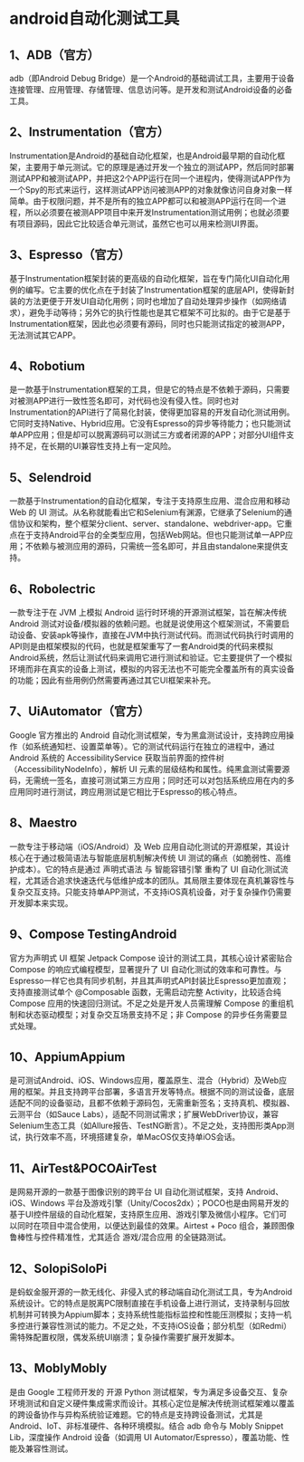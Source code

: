 # android自动化测试工具

## 1、ADB（官方）
adb（即Android Debug Bridge）是一个Android的基础调试工具，主要用于设备连接管理、应用管理、存储管理、信息访问等。是开发和测试Android设备的必备工具。
## 2、Instrumentation（官方）
Instrumentation是Android的基础自动化框架，也是Android最早期的自动化框架，主要用于单元测试。它的原理是通过开发一个独立的测试APP，然后同时部署测试APP和被测试APP，并把这2个APP运行在同一个进程内，使得测试APP作为一个Spy的形式来运行，这样测试APP访问被测APP的对象就像访问自身对象一样简单。由于权限问题，并不是所有的独立APP都可以和被测APP运行在同一个进程，所以必须要在被测APP项目中来开发Instrumentation测试用例；也就必须要有项目源码，因此它比较适合单元测试，虽然它也可以用来检测UI界面。
## 3、Espresso（官方）
基于Instrumentation框架封装的更高级的自动化框架，旨在专门简化UI自动化用例的编写。它主要的优化点在于封装了Instrumentation框架的底层API，使得新封装的方法更便于开发UI自动化用例；同时也增加了自动处理异步操作（如网络请求），避免手动等待；另外它的执行性能也是其它框架不可比拟的。由于它是基于Instrumentation框架，因此也必须要有源码，同时也只能测试指定的被测APP，无法测试其它APP。
## 4、Robotium
是一款基于Instrumentation框架的工具，但是它的特点是不依赖于源码，只需要对被测APP进行一致性签名即可，对代码也没有侵入性。同时也对Instrumentation的API进行了简易化封装，使得更加容易的开发自动化测试用例。它同时支持Native、Hybrid应用。它没有Espresso的异步等待能力；也只能测试单APP应用；但是却可以脱离源码可以测试三方或者闭源的APP；对部分UI组件支持不足，在长期的UI兼容性支持上有一定风险。
## 5、Selendroid
一款基于Instrumentation的自动化框架，专注于支持原生应用、混合应用和移动 Web 的 UI 测试。从名称就能看出它和Selenium有渊源，它继承了Selenium的通信协议和架构，整个框架分client、server、standalone、webdriver-app。它重点在于支持Android平台的全类型应用，包括Web网站。但也只能测试单一APP应用；不依赖与被测应用的源码，只需统一签名即可，并且由standalone来提供支持。
## 6、Robolectric
一款专注于在 JVM 上模拟 Android 运行时环境的开源测试框架，旨在解决传统 Android 测试对设备/模拟器的依赖问题。也就是说使用这个框架测试，不需要启动设备、安装apk等操作，直接在JVM中执行测试代码。而测试代码执行时调用的API则是由框架模拟的代码，也就是框架重写了一套Android类的代码来模拟Android系统，然后让测试代码来调用它进行测试和验证。它主要提供了一个模拟环境而非在真实的设备上测试，模拟的内容无法也不可能完全覆盖所有的真实设备的功能；因此有些用例仍然需要再通过其它UI框架来补充。
## 7、UiAutomator（官方）
Google 官方推出的 Android 自动化测试框架，专为黑盒测试设计，支持跨应用操作（如系统通知栏、设置菜单等）。它的测试代码运行在独立的进程中，通过 Android 系统的 AccessibilityService 获取当前界面的控件树（AccessibilityNodeInfo），解析 UI 元素的层级结构和属性。纯黑盒测试需要源码，无需统一签名，直接可测试第三方应用；同时还可以对包括系统应用在内的多应用同时进行测试，跨应用测试是它相比于Espresso的核心特点。
## 8、Maestro
一款专注于移动端（iOS/Android）及 Web 应用自动化测试的开源框架，其设计核心在于通过极简语法与智能底层机制解决传统 UI 测试的痛点（如脆弱性、高维护成本）。它的特点是通过 声明式语法 与 智能容错引擎 重构了 UI 自动化测试流程，尤其适合追求快速迭代与低维护成本的团队。其局限主要体现在真机兼容性与复杂交互支持。只能支持单APP测试，不支持iOS真机设备，对于复杂操作仍需要开发脚本来实现。
## 9、Compose TestingAndroid 
官方为声明式 UI 框架 Jetpack Compose 设计的测试工具，其核心设计紧密贴合 Compose 的响应式编程模型，显著提升了 UI 自动化测试的效率和可靠性。与Espresso一样它也具有同步机制，并且其声明式API封装比Espresso更加直观；支持直接测试单个 @Composable 函数，无需启动完整 Activity，比较适合纯 Compose 应用的快速回归测试。不足之处是开发人员需理解 Compose 的重组机制和状态驱动模型；对复杂交互场景支持不足；非 Compose 的异步任务需要显式处理。
## 10、AppiumAppium
是可测试Android、iOS、Windows应用，覆盖原生、混合（Hybrid）及Web应用的框架。并且支持跨平台部署，多语言开发等特点。根据不同的测试设备，底层适配不同的设备驱动，且都不依赖于源码包，无需重新签名；支持真机、模拟器、云测平台（如Sauce Labs），适配不同测试需求；扩展WebDriver协议，兼容Selenium生态工具（如Allure报告、TestNG断言）。不足之处，支持图形类App测试，执行效率不高，环境搭建复杂，单MacOS仅支持单iOS会话。
## 11、AirTest&POCOAirTest
是网易开源的一款基于图像识别的跨平台 UI 自动化测试框架，支持 Android、iOS、Windows 平台及游戏引擎（Unity/Cocos2dx）；POCO也是由网易开发的基于UI控件层级的自动化框架，支持原生应用、游戏引擎及微信小程序。它们可以同时在项目中混合使用，以便达到最佳的效果。Airtest + Poco 组合，兼顾图像鲁棒性与控件精准性，尤其适合 游戏/混合应用 的全链路测试。
## 12、SolopiSoloPi
是蚂蚁金服开源的一款无线化、非侵入式的移动端自动化测试工具，专为Android系统设计。它的特点是脱离PC限制直接在手机设备上进行测试，支持录制与回放机制并可转换为Appium脚本；支持系统性能指标监控和性能压测模拟；支持一机多控进行兼容性测试的能力。不足之处，不支持iOS设备；部分机型（如Redmi）需特殊配置权限，偶发系统UI崩溃；复杂操作需要扩展开发脚本。
## 13、MoblyMobly 
是由 Google 工程师开发的 ​​开源 Python 测试框架​​，专为满足​​多设备交互​​、​​复杂环境测试​​和​​自定义硬件集成​​需求而设计。其核心定位是解决传统测试框架难以覆盖的跨设备协作与异构系统验证难题。它的特点是支持跨设备测试，尤其是Android、IoT、非标准硬件、各种环境模拟。结合 adb 命令与 Mobly Snippet Lib，深度操作 Android 设备（如调用 UI Automator/Espresso），覆盖功能、性能及兼容性测试。